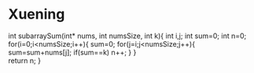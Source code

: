 # Xuening
int subarraySum(int* nums, int numsSize, int k){
    int i,j;
    int sum=0;
    int n=0;
    for(i=0;i<numsSize;i++){
        sum=0;
        for(j=i;j<numsSize;j++){
            sum=sum+nums[j];
            if(sum==k) 
              n++;
        }
    }    
    return n;
}
